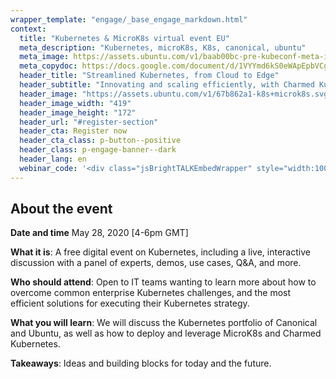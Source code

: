 ```yaml
---
wrapper_template: "engage/_base_engage_markdown.html"
context:
  title: "Kubernetes & MicroK8s virtual event EU"
  meta_description: "Kubernetes, microK8s, K8s, canonical, ubuntu"
  meta_image: https://assets.ubuntu.com/v1/baab00bc-pre-kubeconf-meta-image.png
  meta_copydoc: https://docs.google.com/document/d/1VYYmd6kS0eWApEpbVCgTUq0NOHUTEeRWVj7ujtFEsHs/
  header_title: "Streamlined Kubernetes, from Cloud to Edge"
  header_subtitle: "Innovating and scaling efficiently, with Charmed Kubernetes and MicroK8s"
  header_image: "https://assets.ubuntu.com/v1/67b862a1-k8s+microk8s.svg"
  header_image_width: "419"
  header_image_height: "172"
  header_url: "#register-section"
  header_cta: Register now
  header_cta_class: p-button--positive
  header_class: p-engage-banner--dark
  header_lang: en
  webinar_code: '<div class="jsBrightTALKEmbedWrapper" style="width:100%; height:100%; position:relative;background: #ffffff;"><script class="jsBrightTALKEmbedConfig" type="application/json">{ "channelId" : 6793, "language": "en-US", "commId" : 406196, "displayMode" : "standalone", "height" : "auto" }</script><script src="https://www.brighttalk.com/clients/js/player-embed/player-embed.js" class="jsBrightTALKEmbed"></script></div>'
---
```


## About the event

**Date and time**
May 28, 2020
[4-6pm GMT]

**What it is**: A free digital event on Kubernetes, including a live, interactive discussion with a panel of experts, demos, use cases, Q&A, and more.

**Who should attend**: Open to IT teams wanting to learn more about how to overcome common enterprise Kubernetes challenges, and the most efficient solutions for executing their Kubernetes strategy.

**What you will learn**: We will discuss the Kubernetes portfolio of Canonical and Ubuntu, as well as how to deploy and leverage MicroK8s and Charmed Kubernetes.

**Takeaways**: Ideas and building blocks for today and the future.
